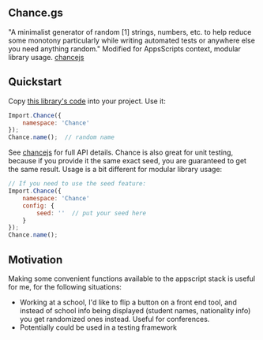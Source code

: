 ## Chance.gs

"A minimalist generator of random [1] strings, numbers, etc. to help reduce some monotony particularly while writing automated tests or anywhere else you need anything random." Modified for AppsScripts context, modular library usage. [chancejs](https://chancejs.com)

## Quickstart

Copy [this library's code](https://github.com/classroomtechtools/modularLibraries.gs/blob/master/Chance/Chance.gs) into your project. Use it:

```js
Import.Chance({
    namespace: 'Chance'
});
Chance.name();  // random name
```

See [chancejs](https://chancejs.com) for full API details. Chance is also great for unit testing, because if you provide it the same exact seed, you are guaranteed to get the same result. Usage is a bit different for modular library usage:

```js
// If you need to use the seed feature:
Import.Chance({
    namespace: 'Chance'
    config: {
        seed: ''  // put your seed here
    }
});
Chance.name();
```

## Motivation

Making some convenient functions available to the appscript stack is useful for me, for the following situations:

- Working at a school, I'd like to flip a button on a front end tool, and instead of school info being displayed (student names, nationality info) you get randomized ones instead. Useful for conferences.
- Potentially could be used in a testing framework
